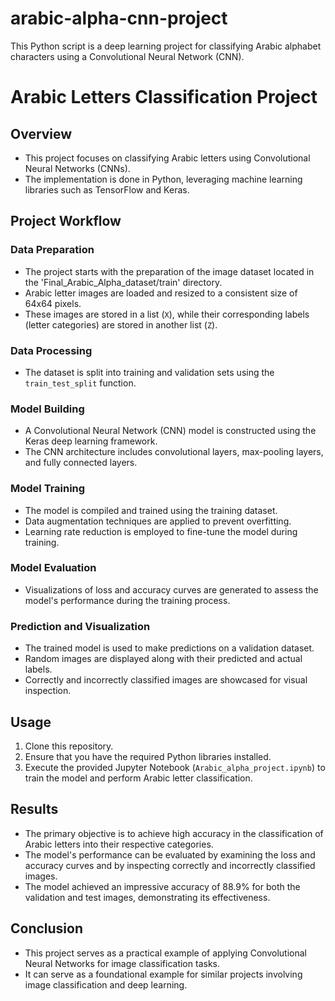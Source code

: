 # arabic-alpha-cnn-project
This Python script is a deep learning project for classifying Arabic alphabet characters using a Convolutional Neural Network (CNN). 


<body>
    <h1>Arabic Letters Classification Project</h1>

<h2>Overview</h2>
<ul>
    <li>This project focuses on classifying Arabic letters using Convolutional Neural Networks (CNNs).</li>
    <li>The implementation is done in Python, leveraging machine learning libraries such as TensorFlow and Keras.</li>
</ul>

<h2>Project Workflow</h2>

<h3>Data Preparation</h3>
<ul>
    <li>The project starts with the preparation of the image dataset located in the 'Final_Arabic_Alpha_dataset/train' directory.</li>
    <li>Arabic letter images are loaded and resized to a consistent size of 64x64 pixels.</li>
    <li>These images are stored in a list (<code>X</code>), while their corresponding labels (letter categories) are stored in another list (<code>Z</code>).</li>
</ul>

<h3>Data Processing</h3>
<ul>
    <li>The dataset is split into training and validation sets using the <code>train_test_split</code> function.</li>
</ul>

<h3>Model Building</h3>
<ul>
    <li>A Convolutional Neural Network (CNN) model is constructed using the Keras deep learning framework.</li>
    <li>The CNN architecture includes convolutional layers, max-pooling layers, and fully connected layers.</li>
</ul>

<h3>Model Training</h3>
<ul>
    <li>The model is compiled and trained using the training dataset.</li>
    <li>Data augmentation techniques are applied to prevent overfitting.</li>
    <li>Learning rate reduction is employed to fine-tune the model during training.</li>
</ul>

<h3>Model Evaluation</h3>
<ul>
    <li>Visualizations of loss and accuracy curves are generated to assess the model's performance during the training process.</li>
</ul>

<h3>Prediction and Visualization</h3>
<ul>
    <li>The trained model is used to make predictions on a validation dataset.</li>
    <li>Random images are displayed along with their predicted and actual labels.</li>
    <li>Correctly and incorrectly classified images are showcased for visual inspection.</li>
</ul>

<h2>Usage</h2>
<ol>
    <li>Clone this repository.</li>
    <li>Ensure that you have the required Python libraries installed.</li>
    <li>Execute the provided Jupyter Notebook (<code>Arabic_alpha_project.ipynb</code>) to train the model and perform Arabic letter classification.</li>
</ol>

<h2>Results</h2>
<ul>
    <li>The primary objective is to achieve high accuracy in the classification of Arabic letters into their respective categories.</li>
    <li>The model's performance can be evaluated by examining the loss and accuracy curves and by inspecting correctly and incorrectly classified images.</li>
    <li>The model achieved an impressive accuracy of 88.9% for both the validation and test images, demonstrating its effectiveness.</li>
</ul>

<h2>Conclusion</h2>
<ul>
    <li>This project serves as a practical example of applying Convolutional Neural Networks for image classification tasks.</li>
    <li>It can serve as a foundational example for similar projects involving image classification and deep learning.</li>
</ul>
</body>
